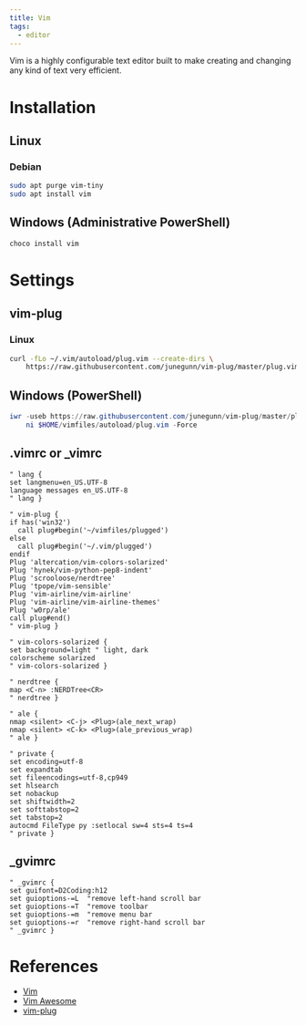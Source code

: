 ```yaml
---
title: Vim
tags:
  - editor
---
```


Vim is a highly configurable text editor built to make creating and changing any kind of text very efficient.

# Installation
## Linux
### Debian
```bash
sudo apt purge vim-tiny
sudo apt install vim
```

## Windows (Administrative PowerShell)
```powershell
choco install vim
```

# Settings
## vim-plug
### Linux
```bash
curl -fLo ~/.vim/autoload/plug.vim --create-dirs \
    https://raw.githubusercontent.com/junegunn/vim-plug/master/plug.vim
```

## Windows (PowerShell)
```powershell
iwr -useb https://raw.githubusercontent.com/junegunn/vim-plug/master/plug.vim |`
    ni $HOME/vimfiles/autoload/plug.vim -Force
```

## .vimrc or _vimrc
```vim
" lang {
set langmenu=en_US.UTF-8
language messages en_US.UTF-8
" lang }

" vim-plug {
if has('win32')
  call plug#begin('~/vimfiles/plugged')
else
  call plug#begin('~/.vim/plugged')
endif
Plug 'altercation/vim-colors-solarized'
Plug 'hynek/vim-python-pep8-indent'
Plug 'scrooloose/nerdtree'
Plug 'tpope/vim-sensible'
Plug 'vim-airline/vim-airline'
Plug 'vim-airline/vim-airline-themes'
Plug 'w0rp/ale'
call plug#end()
" vim-plug }

" vim-colors-solarized {
set background=light " light, dark
colorscheme solarized
" vim-colors-solarized }

" nerdtree {
map <C-n> :NERDTree<CR>
" nerdtree }

" ale {
nmap <silent> <C-j> <Plug>(ale_next_wrap)
nmap <silent> <C-k> <Plug>(ale_previous_wrap)
" ale }

" private {
set encoding=utf-8
set expandtab
set fileencodings=utf-8,cp949
set hlsearch
set nobackup
set shiftwidth=2
set softtabstop=2
set tabstop=2
autocmd FileType py :setlocal sw=4 sts=4 ts=4
" private }
```

## _gvimrc
```vim
" _gvimrc {
set guifont=D2Coding:h12
set guioptions-=L  "remove left-hand scroll bar
set guioptions-=T  "remove toolbar
set guioptions-=m  "remove menu bar
set guioptions-=r  "remove right-hand scroll bar
" _gvimrc }
```

# References
- [Vim](https://www.vim.org/)
- [Vim Awesome](https://vimawesome.com/)
- [vim-plug](https://github.com/junegunn/vim-plug)
